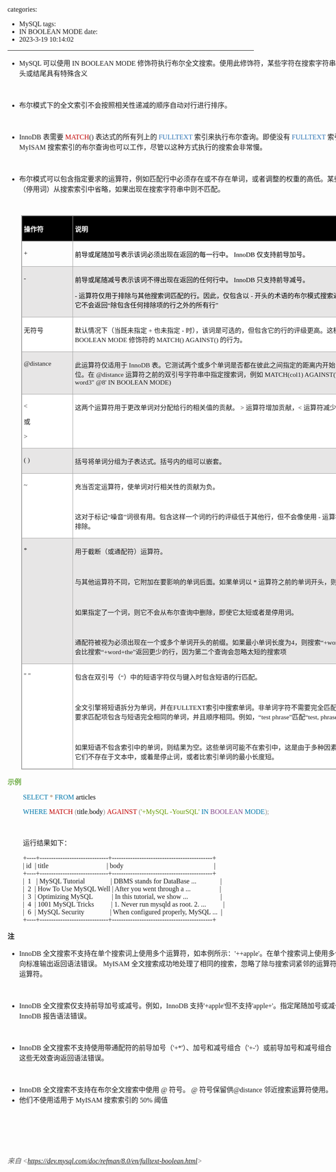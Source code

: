 categories:
- MySQL
tags:
- IN BOOLEAN MODE
date:
- 2023-3-19 10:14:02
---

<body lang=zh-CN style='font-family:"Microsoft YaHei UI";font-size:12.0pt'>
<!--StartFragment-->

<div style='direction:ltr;border-width:100%'>

<div style='direction:ltr;margin-top:0in;margin-left:0in;width:8.9062in'>

<div style='direction:ltr;margin-top:0in;margin-left:0in;width:8.9062in'>

<ul type=disc style='direction:ltr;unicode-bidi:embed;margin-top:0in;
 margin-bottom:0in'>
 <li style='margin-top:0;margin-bottom:0;vertical-align:middle'><span
     style='font-family:"Comic Sans MS";font-size:12.0pt'>MySQL </span><span
     style='font-family:"Microsoft YaHei UI";font-size:12.0pt'>可以使用</span><span
     style='font-family:"Comic Sans MS";font-size:12.0pt'> IN BOOLEAN MODE </span><span
     style='font-family:"Microsoft YaHei UI";font-size:12.0pt'>修饰符执行布尔全文搜索。使用此修饰符，某些字符在搜索字符串中单词的开头或结尾具有特殊含义</span></li>
</ul>

<p style='margin-left:.375in;font-family:"Comic Sans MS";font-size:
12.0pt'>&nbsp;</p>

<ul type=disc style='direction:ltr;unicode-bidi:embed;margin-top:0in;
 margin-bottom:0in'>
 <li style='margin-top:0;margin-bottom:0;vertical-align:middle'><span
     style='font-family:"Microsoft YaHei UI";font-size:12.0pt'>布尔模式下的全文索引不会按照相关性递减的顺序自动对行进行排序。</span></li>
</ul>

<p style='margin-left:.375in;font-family:"Comic Sans MS";font-size:
12.0pt'>&nbsp;</p>

<ul type=disc style='direction:ltr;unicode-bidi:embed;margin-top:0in;
 margin-bottom:0in'>
 <li style='margin-top:0;margin-bottom:0;vertical-align:middle'><span
     style='font-family:"Comic Sans MS";font-size:12.0pt'>InnoDB </span><span
     style='font-family:"Microsoft YaHei UI";font-size:12.0pt'>表需要 </span><span
     style='font-family:"Comic Sans MS";font-size:12.0pt;color:#C00000'>MATCH</span><span
     style='font-family:"Comic Sans MS";font-size:12.0pt'>() </span><span
     style='font-family:"Microsoft YaHei UI";font-size:12.0pt'>表达式的所有列上的 </span><span
     style='font-family:"Comic Sans MS";font-size:12.0pt;color:#2E75B5'>FULLTEXT
     </span><span style='font-family:"Microsoft YaHei UI";font-size:12.0pt'>索引来执行布尔查询。即使没有
     </span><span style='font-family:"Comic Sans MS";font-size:12.0pt;
     color:#2E75B5'>FULLTEXT </span><span style='font-family:"Microsoft YaHei UI";
     font-size:12.0pt'>索引，针对</span><span style='font-family:"Comic Sans MS";
     font-size:12.0pt'> MyISAM </span><span style='font-family:"Microsoft YaHei UI";
     font-size:12.0pt'>搜索索引的布尔查询也可以工作，尽管以这种方式执行的搜索会非常慢。</span></li>
</ul>

<p style='margin-left:.375in;font-family:"Comic Sans MS";font-size:
12.0pt'>&nbsp;</p>

<ul type=disc style='direction:ltr;unicode-bidi:embed;margin-top:0in;
 margin-bottom:0in'>
 <li style='margin-top:0;margin-bottom:0;vertical-align:middle'><span
     style='font-family:"Microsoft YaHei UI";font-size:12.0pt'>布尔模式可以包含指定要求的运算符，例如匹配行中必须存在或不存在单词，或者调整的权重的高低。某些常用词（停用词）从搜索索引中省略，如果出现在搜索字符串中则不匹配。</span></li>
</ul>

<p style='margin-left:.375in;font-family:"Comic Sans MS";font-size:
12.0pt'>&nbsp;</p>

<div style='direction:ltr'>

<table border=1 cellpadding=0 cellspacing=0 valign=top style='direction:ltr;
 border-collapse:collapse;border-style:solid;border-color:#A3A3A3;border-width:
 1pt;margin-left:.3333in' title="" summary="">
 <tr>
  <td style='border-style:solid;border-color:#A3A3A3;border-width:1pt;
  background-color:black;vertical-align:top;width:1.15in;padding:2.0pt 3.0pt 2.0pt 3.0pt'>
  <p style='font-family:"Microsoft YaHei UI";font-size:11.5pt;
  color:white'><span style='font-weight:bold'>操作符</span></p>
  </td>
  <td style='border-style:solid;border-color:#A3A3A3;border-width:1pt;
  background-color:black;vertical-align:top;width:7.2937in;padding:2.0pt 3.0pt 2.0pt 3.0pt'>
  <p style='font-family:"Microsoft YaHei UI";font-size:11.5pt;
  color:white'><span style='font-weight:bold'>说明</span></p>
  </td>
 </tr>
 <tr>
  <td style='border-style:solid;border-color:#A3A3A3;border-width:1pt;
  vertical-align:top;width:1.15in;padding:2.0pt 3.0pt 2.0pt 3.0pt'>
  <p style='font-family:"Comic Sans MS";font-size:11.5pt;color:black'>+</p>
  </td>
  <td style='border-style:solid;border-color:#A3A3A3;border-width:1pt;
  vertical-align:top;width:7.2937in;padding:2.0pt 3.0pt 2.0pt 3.0pt'>
  <p style='font-size:11.5pt;color:black'><span style='font-family:
  "Microsoft YaHei UI"'>前导或尾随加号表示该词必须出现在返回的每一行中。</span><span style='font-family:
  "Comic Sans MS"'> InnoDB </span><span style='font-family:"Microsoft YaHei UI"'>仅支持前导加号。</span></p>
  </td>
 </tr>
 <tr>
  <td style='border-style:solid;border-color:#A3A3A3;border-width:1pt;
  background-color:#E7E6E6;vertical-align:top;width:1.15in;padding:2.0pt 3.0pt 2.0pt 3.0pt'>
  <p style='font-family:"Comic Sans MS";font-size:11.5pt;color:black'>-</p>
  </td>
  <td style='border-style:solid;border-color:#A3A3A3;border-width:1pt;
  background-color:#E7E6E6;vertical-align:top;width:7.2937in;padding:2.0pt 3.0pt 2.0pt 3.0pt'>
  <p style='font-size:11.5pt;color:black'><span style='font-family:
  "Microsoft YaHei UI"'>前导或尾随减号表示该词不得出现在返回的任何行中。</span><span style='font-family:
  "Comic Sans MS"'> InnoDB </span><span style='font-family:"Microsoft YaHei UI"'>只支持前导减号。</span></p>
  <p style='font-size:11.5pt;color:black'><span style='font-family:
  "Comic Sans MS"'>- </span><span style='font-family:"Microsoft YaHei UI"'>运算符仅用于排除与其他搜索词匹配的行。因此，仅包含以</span><span
  style='font-family:"Comic Sans MS"'> - </span><span style='font-family:"Microsoft YaHei UI"'>开头的术语的布尔模式搜索返回空结果。它不会返回“除包含任何排除项的行之外的所有行”</span></p>
  </td>
 </tr>
 <tr>
  <td style='border-style:solid;border-color:#A3A3A3;border-width:1pt;
  background-color:white;vertical-align:top;width:1.15in;padding:2.0pt 3.0pt 2.0pt 3.0pt'>
  <p style='font-family:"Microsoft YaHei UI";font-size:11.5pt'>无符号</p>
  </td>
  <td style='border-style:solid;border-color:#A3A3A3;border-width:1pt;
  background-color:white;vertical-align:top;width:7.3527in;padding:2.0pt 3.0pt 2.0pt 3.0pt'>
  <p style='font-size:11.5pt'><span style='font-family:"Microsoft YaHei UI"'>默认情况下（当既未指定</span><span
  style='font-family:"Comic Sans MS"'> + </span><span style='font-family:"Microsoft YaHei UI"'>也未指定</span><span
  style='font-family:"Comic Sans MS"'> - </span><span style='font-family:"Microsoft YaHei UI"'>时），该词是可选的，但包含它的行的评级更高。这模拟了不带</span><span
  style='font-family:"Comic Sans MS"'> IN BOOLEAN MODE </span><span
  style='font-family:"Microsoft YaHei UI"'>修饰符的</span><span style='font-family:
  "Comic Sans MS"'> MATCH() AGAINST() </span><span style='font-family:"Microsoft YaHei UI"'>的行为。</span></p>
  </td>
 </tr>
 <tr>
  <td style='border-style:solid;border-color:#A3A3A3;border-width:1pt;
  background-color:#E7E6E6;vertical-align:top;width:1.15in;padding:2.0pt 3.0pt 2.0pt 3.0pt'>
  <p style='font-family:"Comic Sans MS";font-size:11.5pt'>@distance</p>
  </td>
  <td style='border-style:solid;border-color:#A3A3A3;border-width:1pt;
  background-color:#E7E6E6;vertical-align:top;width:7.3486in;padding:2.0pt 3.0pt 2.0pt 3.0pt'>
  <p style='font-size:11.5pt'><span style='font-family:"Microsoft YaHei UI"'>此运算符仅适用于</span><span
  style='font-family:"Comic Sans MS"'> InnoDB </span><span style='font-family:
  "Microsoft YaHei UI"'>表。它测试两个或多个单词是否都在彼此之间指定的距离内开始，以单词为单位。在</span><span
  style='font-family:"Comic Sans MS"'> @distance </span><span style='font-family:
  "Microsoft YaHei UI"'>运算符之前的双引号字符串中指定搜索词，例如</span><span style='font-family:
  "Comic Sans MS"'> MATCH(col1) AGAINST('&quot;word1 word2 word3&quot; @8' IN
  BOOLEAN MODE)</span></p>
  </td>
 </tr>
 <tr>
  <td style='border-style:solid;border-color:#A3A3A3;border-width:1pt;
  background-color:white;vertical-align:top;width:1.15in;padding:2.0pt 3.0pt 2.0pt 3.0pt'>
  <p style='font-family:"Comic Sans MS";font-size:11.5pt'>&lt;</p>
  <p style='font-family:"Microsoft YaHei UI";font-size:11.5pt'>或</p>
  <p style='font-family:"Comic Sans MS";font-size:11.5pt'>&gt;</p>
  </td>
  <td style='border-style:solid;border-color:#A3A3A3;border-width:1pt;
  background-color:white;vertical-align:top;width:7.2937in;padding:2.0pt 3.0pt 2.0pt 3.0pt'>
  <p style='font-size:11.5pt'><span style='font-family:"Microsoft YaHei UI"'>这两个运算符用于更改单词对分配给行的相关值的贡献。</span><span
  style='font-family:"Comic Sans MS"'> &gt; </span><span style='font-family:
  "Microsoft YaHei UI"'>运算符增加贡献，</span><span style='font-family:"Comic Sans MS"'>&lt;
  </span><span style='font-family:"Microsoft YaHei UI"'>运算符减少贡献。</span></p>
  </td>
 </tr>
 <tr>
  <td style='border-style:solid;border-color:#A3A3A3;border-width:1pt;
  background-color:#E7E6E6;vertical-align:top;width:1.15in;padding:2.0pt 3.0pt 2.0pt 3.0pt'>
  <p style='font-family:"Comic Sans MS";font-size:11.5pt'
  lang=en-US>( )</p>
  </td>
  <td style='border-style:solid;border-color:#A3A3A3;border-width:1pt;
  background-color:#E7E6E6;vertical-align:top;width:7.2937in;padding:2.0pt 3.0pt 2.0pt 3.0pt'>
  <p style='font-family:"Microsoft YaHei UI";font-size:11.5pt'>括号将单词分组为子表达式。括号内的组可以嵌套。</p>
  </td>
 </tr>
 <tr>
  <td style='border-style:solid;border-color:#A3A3A3;border-width:1pt;
  background-color:white;vertical-align:top;width:1.15in;padding:2.0pt 3.0pt 2.0pt 3.0pt'>
  <p style='font-family:"Comic Sans MS";font-size:11.5pt'>~</p>
  </td>
  <td style='border-style:solid;border-color:#A3A3A3;border-width:1pt;
  background-color:white;vertical-align:top;width:7.3006in;padding:2.0pt 3.0pt 2.0pt 3.0pt'>
  <p style='font-family:"Microsoft YaHei UI";font-size:11.5pt'>充当否定运算符，使单词对行相关性的贡献为负。</p>
  <p style='font-family:"Comic Sans MS";font-size:11.5pt'>&nbsp;</p>
  <p style='font-size:11.5pt'><span style='font-family:"Microsoft YaHei UI"'>这对于标记“噪音”词很有用。包含这样一个词的行的评级低于其他行，但不会像使用</span><span
  style='font-family:"Comic Sans MS"'> - </span><span style='font-family:"Microsoft YaHei UI"'>运算符那样被完全排除。</span></p>
  </td>
 </tr>
 <tr>
  <td style='border-style:solid;border-color:#A3A3A3;border-width:1pt;
  background-color:#E7E6E6;vertical-align:top;width:1.15in;padding:2.0pt 3.0pt 2.0pt 3.0pt'>
  <p style='font-family:"Comic Sans MS";font-size:11.5pt'>*</p>
  </td>
  <td style='border-style:solid;border-color:#A3A3A3;border-width:1pt;
  background-color:#E7E6E6;vertical-align:top;width:7.3in;padding:2.0pt 3.0pt 2.0pt 3.0pt'>
  <p style='font-family:"Microsoft YaHei UI";font-size:11.5pt'>用于截断（或通配符）运算符。</p>
  <p style='font-family:"Comic Sans MS";font-size:11.5pt'>&nbsp;</p>
  <p style='font-size:11.5pt'><span style='font-family:"Microsoft YaHei UI"'>与其他运算符不同，它附加在要影响的单词后面。如果单词以</span><span
  style='font-family:"Comic Sans MS"'> * </span><span style='font-family:"Microsoft YaHei UI"'>运算符之前的单词开头，则匹配。</span></p>
  <p style='font-family:"Comic Sans MS";font-size:11.5pt'>&nbsp;</p>
  <p style='font-family:"Microsoft YaHei UI";font-size:11.5pt'>如果指定了一个词，则它不会从布尔查询中删除，即使它太短或者是停用词。</p>
  <p style='font-family:"Comic Sans MS";font-size:11.5pt'>&nbsp;</p>
  <p style='font-size:11.5pt'><span style='font-family:"Microsoft YaHei UI"'>通配符被视为必须出现在一个或多个单词开头的前缀。如果最小单词长度为</span><span
  style='font-family:"Comic Sans MS"'>4</span><span style='font-family:"Microsoft YaHei UI"'>，则搜索</span><span
  style='font-family:"Comic Sans MS"'>“+word+the*”</span><span
  style='font-family:"Microsoft YaHei UI"'>可能会比搜索</span><span style='font-family:
  "Comic Sans MS"'>“+word+the”</span><span style='font-family:"Microsoft YaHei UI"'>返回更少的行，因为第二个查询会忽略太短的搜索项</span></p>
  </td>
 </tr>
 <tr>
  <td style='border-style:solid;border-color:#A3A3A3;border-width:1pt;
  background-color:white;vertical-align:top;width:1.15in;padding:2.0pt 3.0pt 2.0pt 3.0pt'>
  <p style='font-family:"Comic Sans MS";font-size:11.5pt'
  lang=en-US>&quot; &quot;</p>
  </td>
  <td style='border-style:solid;border-color:#A3A3A3;border-width:1pt;
  background-color:white;vertical-align:top;width:7.3618in;padding:2.0pt 3.0pt 2.0pt 3.0pt'>
  <p style='font-size:11.5pt'><span style='font-family:"Microsoft YaHei UI"'>包含在双引号（</span><span
  style='font-family:"Comic Sans MS"'>“</span><span style='font-family:"Microsoft YaHei UI"'>）中的短语字符仅与键入时包含短语的行匹配。</span></p>
  <p style='font-family:"Comic Sans MS";font-size:11.5pt'>&nbsp;</p>
  <p style='font-size:11.5pt'><span style='font-family:"Microsoft YaHei UI"'>全文引擎将短语拆分为单词，并在</span><span
  style='font-family:"Comic Sans MS"'>FULLTEXT</span><span style='font-family:
  "Microsoft YaHei UI"'>索引中搜索单词。非单词字符不需要完全匹配：短语搜索只要求匹配项包含与短语完全相同的单词，并且顺序相同。例如，“</span><span
  style='font-family:"Comic Sans MS"'>test phrase</span><span style='font-family:
  "Microsoft YaHei UI"'>”匹配“</span><span style='font-family:"Comic Sans MS"'>test,
  phrase</span><span style='font-family:"Microsoft YaHei UI"'>”</span></p>
  <p style='font-family:"Comic Sans MS";font-size:11.5pt'>&nbsp;</p>
  <p style='font-family:"Microsoft YaHei UI";font-size:11.5pt'>如果短语不包含索引中的单词，则结果为空。这些单词可能不在索引中，这是由于多种因素的组合：如果它们不存在于文本中，或着是停止词，或者比索引单词的最小长度短。</p>
  </td>
 </tr>
</table>

</div>

<p style='font-family:"Microsoft YaHei UI";font-size:12.0pt;
color:#70AD47'><span style='font-weight:bold'>示例</span></p>

<p style='margin-left:.375in;font-family:"Comic Sans MS";font-size:
12.0pt'><span style='color:#0077AA'>SELECT </span><span style='color:#A67F59'>*
</span><span style='color:#0077AA'>FROM</span><span style='color:black'>
articles </span></p>

<p style='margin-left:.375in;font-family:"Comic Sans MS";font-size:
12.0pt'><span style='color:#0077AA' lang=zh-CN>WHERE </span><span
style='color:#C00000' lang=zh-CN>MATCH </span><span style='color:#909090'
lang=zh-CN>(</span><span style='color:black' lang=zh-CN>title</span><span
style='color:#909090' lang=zh-CN>,</span><span style='color:black' lang=zh-CN>body</span><span
style='color:#909090' lang=zh-CN>)</span><span style='color:black' lang=en-US> </span><span
style='color:#C00000' lang=zh-CN>AGAINST </span><span style='color:#909090'
lang=zh-CN>(</span><span style='color:#669900' lang=zh-CN>'+MySQL -YourSQL' </span><span
style='color:#0077AA' lang=zh-CN>IN </span><span style='color:#834689'
lang=zh-CN>BOOLEAN </span><span style='color:#0077AA' lang=zh-CN>MODE</span><span
style='color:#909090' lang=zh-CN>);</span></p>

<p style='margin-left:.375in;font-family:"Comic Sans MS";font-size:
12.0pt'>&nbsp;</p>

<p style='margin-left:.375in;font-family:"Microsoft YaHei UI";
font-size:12.0pt'>运行结果如下：</p>

<p style='margin-left:.375in;font-family:"Comic Sans MS";font-size:
12.0pt'><span lang=zh-CN>+----+------------------------------+--------------------------------------------+<br>
| id </span><span lang=en-US><span style='mso-spacerun:yes'> </span></span><span
lang=zh-CN>| title<span style='mso-spacerun:yes'>              </span></span><span
lang=en-US><span style='mso-spacerun:yes'>          </span></span><span
lang=zh-CN><span style='mso-spacerun:yes'>  </span></span><span lang=en-US><span
style='mso-spacerun:yes'>       </span></span><span lang=zh-CN><span
style='mso-spacerun:yes'> </span>| body<span
style='mso-spacerun:yes'>                    </span></span><span lang=en-US><span
style='mso-spacerun:yes'>               </span></span><span lang=zh-CN><span
style='mso-spacerun:yes'>           </span></span><span lang=en-US><span
style='mso-spacerun:yes'>       </span></span><span lang=zh-CN>|</span><span
lang=en-US> </span><span lang=zh-CN><br>
+----+------------------------------+--------------------------------------------+<br>
|<span style='mso-spacerun:yes'>  </span>1 </span><span lang=en-US><span
style='mso-spacerun:yes'>  </span></span><span lang=zh-CN>| MySQL Tutorial<span
style='mso-spacerun:yes'>       </span></span><span lang=en-US><span
style='mso-spacerun:yes'>       </span></span><span lang=zh-CN><span
style='mso-spacerun:yes'> </span>| DBMS stands for DataBase ...<span
style='mso-spacerun:yes'>       </span></span><span lang=en-US><span
style='mso-spacerun:yes'>       </span></span><span lang=zh-CN>|<br>
|<span style='mso-spacerun:yes'>  </span>2 </span><span lang=en-US><span
style='mso-spacerun:yes'> </span></span><span lang=zh-CN>| How To Use MySQL
Well | After you went through a ...<span style='mso-spacerun:yes'>       
</span></span><span lang=en-US><span style='mso-spacerun:yes'>         </span></span><span
lang=zh-CN>|<br>
|<span style='mso-spacerun:yes'>  </span>3 </span><span lang=en-US><span
style='mso-spacerun:yes'> </span></span><span lang=zh-CN>| Optimizing
MySQL<span style='mso-spacerun:yes'>     </span></span><span lang=en-US><span
style='mso-spacerun:yes'>     </span></span><span lang=zh-CN><span
style='mso-spacerun:yes'> </span>| In this tutorial, we show ...<span
style='mso-spacerun:yes'>       </span></span><span lang=en-US><span
style='mso-spacerun:yes'>            </span></span><span lang=zh-CN>|<br>
|<span style='mso-spacerun:yes'>  </span>4 </span><span lang=en-US><span
style='mso-spacerun:yes'> </span></span><span lang=zh-CN>| 1001 MySQL
Tricks<span style='mso-spacerun:yes'>     </span></span><span lang=en-US><span
style='mso-spacerun:yes'>     </span></span><span lang=zh-CN>| 1. Never run
mysqld as root. 2. ... </span><span lang=en-US><span
style='mso-spacerun:yes'>         </span></span><span lang=zh-CN>|<br>
|<span style='mso-spacerun:yes'>  </span>6 </span><span lang=en-US><span
style='mso-spacerun:yes'> </span></span><span lang=zh-CN>| MySQL Security<span
style='mso-spacerun:yes'>      </span></span><span lang=en-US><span
style='mso-spacerun:yes'>       </span></span><span lang=zh-CN><span
style='mso-spacerun:yes'>  </span>| When configured properly, MySQL ... </span><span
lang=en-US><span style='mso-spacerun:yes'> </span></span><span lang=zh-CN>|<br>
+----+------------------------------+--------------------------------------------+</span></p>

<p style='font-family:"Microsoft YaHei UI";font-size:12.0pt'><span
style='font-weight:bold'>注</span></p>

<ul type=disc style='direction:ltr;unicode-bidi:embed;margin-top:0in;
 margin-bottom:0in'>
 <li style='margin-top:0;margin-bottom:0;vertical-align:middle'><span
     style='font-family:"Comic Sans MS";font-size:12.0pt'>InnoDB </span><span
     style='font-family:"Microsoft YaHei UI";font-size:12.0pt'>全文搜索不支持在单个搜索词上使用多个运算符，如本例所示：</span><span
     style='font-family:"Comic Sans MS";font-size:12.0pt'>'++apple'</span><span
     style='font-family:"Microsoft YaHei UI";font-size:12.0pt'>。在单个搜索词上使用多个运算符会向标准输出返回语法错误。</span><span
     style='font-family:"Comic Sans MS";font-size:12.0pt'> MyISAM </span><span
     style='font-family:"Microsoft YaHei UI";font-size:12.0pt'>全文搜索成功地处理了相同的搜索，忽略了除与搜索词紧邻的运算符之外的所有运算符。</span></li>
</ul>

<p style='margin-left:.375in;font-family:"Comic Sans MS";font-size:
12.0pt'>&nbsp;</p>

<ul type=disc style='direction:ltr;unicode-bidi:embed;margin-top:0in;
 margin-bottom:0in'>
 <li style='margin-top:0;margin-bottom:0;vertical-align:middle'><span
     style='font-family:"Comic Sans MS";font-size:12.0pt'>InnoDB </span><span
     style='font-family:"Microsoft YaHei UI";font-size:12.0pt'>全文搜索仅支持前导加号或减号。例如，</span><span
     style='font-family:"Comic Sans MS";font-size:12.0pt'>InnoDB </span><span
     style='font-family:"Microsoft YaHei UI";font-size:12.0pt'>支持</span><span
     style='font-family:"Comic Sans MS";font-size:12.0pt'>'+apple'</span><span
     style='font-family:"Microsoft YaHei UI";font-size:12.0pt'>但不支持</span><span
     style='font-family:"Comic Sans MS";font-size:12.0pt'>'apple+'</span><span
     style='font-family:"Microsoft YaHei UI";font-size:12.0pt'>。指定尾随加号或减号会导致</span><span
     style='font-family:"Comic Sans MS";font-size:12.0pt'> InnoDB </span><span
     style='font-family:"Microsoft YaHei UI";font-size:12.0pt'>报告语法错误。</span></li>
</ul>

<p style='margin-left:.375in;font-family:"Comic Sans MS";font-size:
12.0pt'>&nbsp;</p>

<ul type=disc style='direction:ltr;unicode-bidi:embed;margin-top:0in;
 margin-bottom:0in'>
 <li style='margin-top:0;margin-bottom:0;vertical-align:middle'><span
     style='font-family:"Comic Sans MS";font-size:12.0pt'>InnoDB </span><span
     style='font-family:"Microsoft YaHei UI";font-size:12.0pt'>全文搜索不支持使用带通配符的前导加号（</span><span
     style='font-family:"Comic Sans MS";font-size:12.0pt'>'+*'</span><span
     style='font-family:"Microsoft YaHei UI";font-size:12.0pt'>）、加号和减号组合（</span><span
     style='font-family:"Comic Sans MS";font-size:12.0pt'>'+-'</span><span
     style='font-family:"Microsoft YaHei UI";font-size:12.0pt'>）或前导加号和减号组合（</span><span
     style='font-family:"Comic Sans MS";font-size:12.0pt'>'+-apple ').</span><span
     style='font-family:"Microsoft YaHei UI";font-size:12.0pt'>这些无效查询返回语法错误。</span></li>
</ul>

<p style='margin-left:.375in;font-family:"Comic Sans MS";font-size:
12.0pt'>&nbsp;</p>

<ul type=disc style='direction:ltr;unicode-bidi:embed;margin-top:0in;
 margin-bottom:0in'>
 <li style='margin-top:0;margin-bottom:0;vertical-align:middle'><span
     style='font-family:"Comic Sans MS";font-size:12.0pt'>InnoDB </span><span
     style='font-family:"Microsoft YaHei UI";font-size:12.0pt'>全文搜索不支持在布尔全文搜索中使用</span><span
     style='font-family:"Comic Sans MS";font-size:12.0pt'> @ </span><span
     style='font-family:"Microsoft YaHei UI";font-size:12.0pt'>符号。</span><span
     style='font-family:"Comic Sans MS";font-size:12.0pt'> @ </span><span
     style='font-family:"Microsoft YaHei UI";font-size:12.0pt'>符号保留供</span><span
     style='font-family:"Comic Sans MS";font-size:12.0pt'>@distance </span><span
     style='font-family:"Microsoft YaHei UI";font-size:12.0pt'>邻近搜索运算符使用。</span></li>
 <li style='margin-top:0;margin-bottom:0;vertical-align:middle'><span
     style='font-family:"Microsoft YaHei UI";font-size:12.0pt'>他们不使用适用于</span><span
     style='font-family:"Comic Sans MS";font-size:12.0pt'> MyISAM </span><span
     style='font-family:"Microsoft YaHei UI";font-size:12.0pt'>搜索索引的</span><span
     style='font-family:"Comic Sans MS";font-size:12.0pt'> 50% </span><span
     style='font-family:"Microsoft YaHei UI";font-size:12.0pt'>阈值</span></li>
</ul>

<p style='margin-left:.375in;font-family:"Comic Sans MS";font-size:
12.0pt'>&nbsp;</p>

<p style='margin-left:.375in;font-family:"Comic Sans MS";font-size:
12.0pt'>&nbsp;</p>

<p><cite style='font-family:"Comic Sans MS";font-size:12.0pt'>&nbsp;</cite></p>

<p><cite style='font-size:12.0pt;color:#595959'><span
style='font-family:"Microsoft YaHei UI"'>来自</span><span style='font-family:
"Comic Sans MS"'> &lt;</span><a
href="https://dev.mysql.com/doc/refman/8.0/en/fulltext-boolean.html"><span
style='font-family:"Comic Sans MS"'>https://dev.mysql.com/doc/refman/8.0/en/fulltext-boolean.html</span></a><span
style='font-family:"Comic Sans MS"'>&gt; </span></cite></p>

</div>

</div>

</div>

<!--EndFragment-->
</body>
